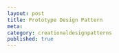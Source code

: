 ```yaml
---
layout: post
title: Prototype Design Pattern
meta: 
category: creationaldesignpatterns
published: true
---
```

